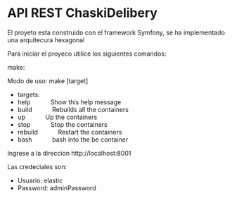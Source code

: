 # API REST ChaskiDelibery

El proyeto esta construido con el framework Symfony, se ha implementado una arquitecura hexagonal

Para iniciar el proyeco utilice los siguientes comandos:

make:

Modo de uso: make [target]

- targets:
- help &emsp;&emsp;&emsp;Show this help message
- build &emsp;&emsp;&emsp;Rebuilds all the containers
- up &emsp;&emsp;&emsp;Up the containers
- stop &emsp;&emsp;&emsp;Stop the containers
- rebuild &emsp;&emsp;&emsp;Restart the containers
- bash &emsp;&emsp;&emsp;bash into the be container

Ingrese a la direccion http://localhost:8001

Las credeciales son:
- Usuario: elastic
- Password: adminPassword
